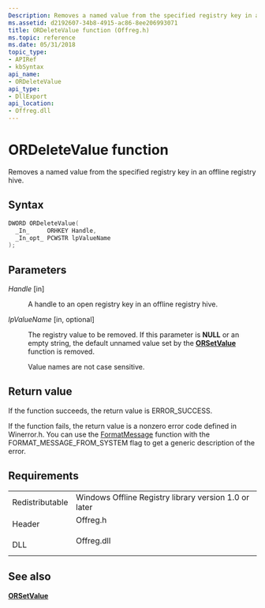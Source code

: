```yaml
---
Description: Removes a named value from the specified registry key in an offline registry hive.
ms.assetid: d2192607-34b8-4915-ac86-8ee206993071
title: ORDeleteValue function (Offreg.h)
ms.topic: reference
ms.date: 05/31/2018
topic_type: 
- APIRef
- kbSyntax
api_name: 
- ORDeleteValue
api_type: 
- DllExport
api_location: 
- Offreg.dll
---
```


# ORDeleteValue function

Removes a named value from the specified registry key in an offline registry hive.

## Syntax


```C++
DWORD ORDeleteValue(
  _In_     ORHKEY Handle,
  _In_opt_ PCWSTR lpValueName
);
```



## Parameters

<dl> <dt>

*Handle* \[in\]
</dt> <dd>

A handle to an open registry key in an offline registry hive.

</dd> <dt>

*lpValueName* \[in, optional\]
</dt> <dd>

The registry value to be removed. If this parameter is **NULL** or an empty string, the default unnamed value set by the [**ORSetValue**](orsetvalue.md) function is removed.

Value names are not case sensitive.

</dd> </dl>

## Return value

If the function succeeds, the return value is ERROR\_SUCCESS.

If the function fails, the return value is a nonzero error code defined in Winerror.h. You can use the [FormatMessage](/windows/win32/api/winbase/nf-winbase-formatmessage) function with the FORMAT\_MESSAGE\_FROM\_SYSTEM flag to get a generic description of the error.

## Requirements



|                            |                                                                                       |
|----------------------------|---------------------------------------------------------------------------------------|
| Redistributable<br/> | Windows Offline Registry library version 1.0 or later<br/>                      |
| Header<br/>          | <dl> <dt>Offreg.h</dt> </dl>   |
| DLL<br/>             | <dl> <dt>Offreg.dll</dt> </dl> |



## See also

<dl> <dt>

[**ORSetValue**](orsetvalue.md)
</dt> </dl>

 

 